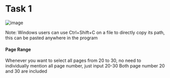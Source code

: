 # Task 1
![image](https://github.com/user-attachments/assets/f8ce2836-bf85-4797-aaf3-d8f209d5e7e5)

Note: Windows users can use Ctrl+Shift+C on a file to directly copy its path, this can be pasted anywhere in the program
#### Page Range
Whenever you want to select all pages from 20 to 30, no need to individually mention all page number, just input 20-30
Both page number 20 and 30 are included

